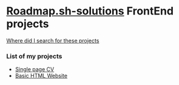 # <a href="https://roadmap.sh/frontend">Roadmap.sh-solutions</a> FrontEnd projects <br>
<a href="https://roadmap.sh/projects/single-page-cv">Where did I search for these projects</a>
<h3> List of my projects </h3>
<ul>
  <li><a href="https://github.com/DEVedwinivan/Roadmap.sh-solutions/tree/main/FronEnd/Single-page_CV">Single page CV </a></li>
  <li><a href="https://github.com/DEVedwinivan/Roadmap.sh-solutions/tree/main/FronEnd/Basic-HTML-Website">Basic HTML Website</a></li>
</ul>
